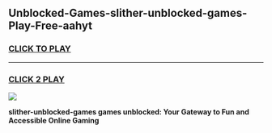 
## Unblocked-Games-slither-unblocked-games-Play-Free-aahyt
<h3>
<a href="https://premium76.site?title=slither-unblocked-games&ref=20M">CLICK TO PLAY</a></h3>
<hr>

<h3>
<a href="https://premium76.site?title=slither-unblocked-games&ref=20M">CLICK 2 PLAY</a>
  
</h3>

<a href="https://premium76.site?title=slither-unblocked-games&ref=19M"><img src="https://clearcache.store/games.png"></a>


**slither-unblocked-games games unblocked: Your Gateway to Fun and Accessible Online Gaming**
